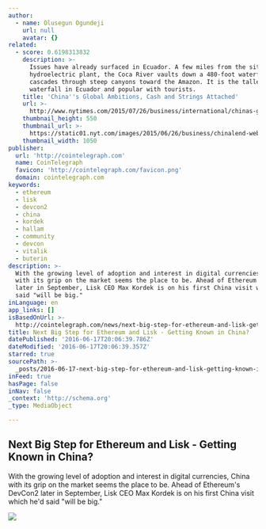 ```yaml
---
author:
  - name: Olusegun Ogundeji
    url: null
    avatar: {}
related:
  - score: 0.6198313832
    description: >-
      Issues have already surfaced in Ecuador. A few miles from the site of the
      hydroelectric plant, the Coca River vaults down a 480-foot waterfall and
      cascades through steep canyons toward the Amazon. It is the tallest
      waterfall in Ecuador and popular with tourists.
    title: 'China''s Global Ambitions, Cash and Strings Attached'
    url: >-
      http://www.nytimes.com/2015/07/26/business/international/chinas-global-ambitions-with-loans-and-strings-attached.html
    thumbnail_height: 550
    thumbnail_url: >-
      https://static01.nyt.com/images/2015/06/26/business/chinalend-web1/chinalend-web1-facebookJumbo.jpg
    thumbnail_width: 1050
publisher:
  url: 'http://cointelegraph.com'
  name: CoinTelegraph
  favicon: 'http://cointelegraph.com/favicon.png'
  domain: cointelegraph.com
keywords:
  - ethereum
  - lisk
  - devcon2
  - china
  - kordek
  - hallam
  - community
  - devcon
  - vitalik
  - buterin
description: >-
  With the growing level of adoption and interest in digital currencies, China
  with its grip on the market seems the place to be. Ahead of Ethereum's DevCon2
  later in September, Lisk CEO Max Kordek is on his first China visit which he'd
  said "will be big."
inLanguage: en
app_links: []
isBasedOnUrl: >-
  http://cointelegraph.com/news/next-big-step-for-ethereum-and-lisk-getting-known-in-china
title: Next Big Step for Ethereum and Lisk - Getting Known in China?
datePublished: '2016-06-17T20:06:39.786Z'
dateModified: '2016-06-17T20:06:39.357Z'
starred: true
sourcePath: >-
  _posts/2016-06-17-next-big-step-for-ethereum-and-lisk-getting-known-in-china.md
inFeed: true
hasPage: false
inNav: false
_context: 'http://schema.org'
_type: MediaObject

---
```

<article style=""><h1>Next Big Step for Ethereum and Lisk - Getting Known in China?</h1><p>With the growing level of adoption and interest in digital currencies, China with its grip on the market seems the place to be. Ahead of Ethereum's DevCon2 later in September, Lisk CEO Max Kordek is on his first China visit which he'd said "will be big."</p><img src="http://cointelegraph.com/images/725_aHR0cDovL2NvaW50ZWxlZ3JhcGguY29tL3N0b3JhZ2UvdXBsb2Fkcy92aWV3L2Q5ZmE5NTZiZWJhYmI4MmYwYWE0NmFmMWE1OGQ4Mjk1LmpwZw==.jpg" /></article>